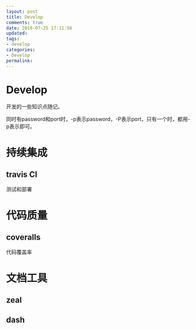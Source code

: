 ```yaml
---
layout: post
title: Develop
comments: true
date: 2016-07-25 17:11:58
updated:
tags:
- develop
categories:
- Develop
permalink:
---
```


# Develop

开发的一些知识点随记。

同时有password和port时，-p表示password，-P表示port，只有一个时，都用-p表示即可。

# 持续集成

## travis CI

测试和部署

# 代码质量

## coveralls

代码覆盖率

# 文档工具

## zeal

## dash
